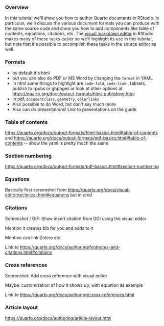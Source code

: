 ### Overview

In this tutorial we'll show you how to author Quarto documents in RStudio.
In particular, we'll discuss the various document formats you can produce with the same source code and show you how to add components like table of contents, equations, citations, etc.
The [visual markdown editor](/docs/visual-editor/) in RStudio makes many of these tasks easier so we'll highlight its use in this tutorial, but note that it's possible to accomplish these tasks in the source editor as well.

### Formats

-   by default it's html
-   but you can also do PDF or MS Word by changing the `format` in YAML
-   In html some things to highlight are `code-fold`, `code-link` , tabsets, publish to rpubs or ghpages or look at other options at https://quarto.org/docs/output-formats/html-publishing.html
-   In pdf, `documentclass`, `geometry`, `colorlinks`
-   Also possible to do Word, but don't say much more
-   Also can do presentations! Link to presentations on the guide.

### Table of contents

https://quarto.org/docs/output-formats/html-basics.html#table-of-contents and https://quarto.org/docs/output-formats/pdf-basics.html#table-of-contents -- show the yaml is pretty much the same

### Section numbering

https://quarto.org/docs/output-formats/pdf-basics.html#section-numbering

### Equations

Basically first screenshot from https://quarto.org/docs/visual-editor/technical.html#equations but in qmd

### Citations

Screenshot / GIF: Show insert citation from DOI using the visual editor

Mention it creates bib for you and adds to it

Mention can link Zotero etc.

Link to https://quarto.org/docs/authoring/footnotes-and-citations.html#citations

### Cross references

Screenshot: Add cross reference with visual editor

Maybe: customization of how it shows up, with equation as example

Link to https://quarto.org/docs/authoring/cross-references.html

### Article layout

https://quarto.org/docs/authoring/article-layout.html
